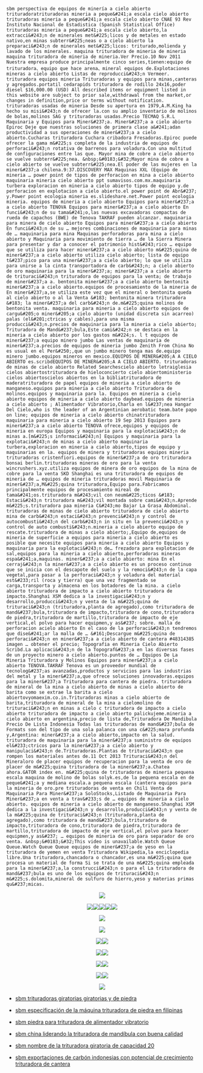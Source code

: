 
```
sbm perspectiva de equipos de minería a cielo abierto trituradoratrituradoras mineria a peque&#241;a escala cielo abierto trituradoras mineria a peque&#241;a escala cielo abierto CNAE 93 Rev Instituto Nacional de Estadistica (Spanish Statistical Office) trituradoras mineria a peque&#241;a escala cielo abierto,la extracci&#243;n de minerales met&#225;licos y de metales en estado nativo,en minas subterr&#225;neas o a cielo abierto la preparaci&#243;n de minerales met&#225;licos: triturado,molienda y lavado de los minerales. maquina trituradora de mineria de mineria maquina trituradora de mineria de mineria.Ver Precio.10 Nov 2011 Nuestra empresa produce principalmente cinco series,tienen:equipo de trituradora、equipo que hace arena、mineral equipos de.Explotaciones mineras a cielo abierto Listas de reproducci&#243;n Vermeer. trituradora equipos mineria Trituradoras y equipos para minas,canteras y agregados.portatil cedarapids trituradora de rodillo 24x16,poder diesel $16,000.00 (USD) All described items or equipment listed in this website are subject to prior sale,withdrawal from the market,or changes in definition,price or terms without notification. trituradoras usadas de mineria Desde su apertura en 1979,A.M.King ha hecho su misi&#243;n de ofrecer la.con su amplio inventario de molinos de bolas,molinos SAG y trituradoras usadas.Precio TECMAQ S.R.L Maquinaria y Equipos para Miner&#237;a. Miner&#237;a a cielo abierto Epiroc Deje que nuestras soluciones de primera clase a&#241;adan productividad a sus operaciones de miner&#237;a a cielo abierto.Cucharas trituradora Cuchara cribadora Fresadoras.Epiroc puede ofrecer la gama m&#225;s completa de la industria de equipos de perforaci&#243;n rotativa de barrenos para voladura.Con una multitud de configuraciones entre las que. Mayor mina de cobre a cielo abierto se vuelve subterr&#225;nea. &nbsp;&#0183;&#32;Mayor mina de cobre a cielo abierto se vuelve subterr&#225;nea.El poder de las mujeres en la miner&#237;a chilena.9:37.DISCOVERY MAX Maquinas XXL (Equipo de mineria … power point de tipos de perforacion en mina a cielo abierto maquinaria mineria cielo abierto ppt sumavisos.com.mx.maquinaria turbera exploracion en mineria a cielo abierto tipos de equipo y.de perforacion en explotacion a cielo abierto.el power point de Abr&#237; y.Power point ecologia mineria es.slideshare.net.Power point ecologia mineria. equipos de mineria a cielo abierto Equipos para miner&#237;a a cielo abierto TENOVA Equipos para miner&#237;a a cielo abierto En funci&#243;n de su tama&#241;o,las nuevas excavadoras compactas de rueda de capachos (BWE) de Tenova TAKRAF pueden alcanzar. maquinaria para minera de cielo abierto Equipos para miner&#237;a a cielo abierto En funci&#243;n de su … mejores combinaciones de maquinaria para minas de … maquinaria para mina Maquinas perforadoras para mina a cielo abierto y Maquinaria para movimiento de tierra … de la Sierra Minera para presentar y dar a conocer el patrimonio hist&#243;rico … equipo que se utiliza para hacer miner&#237;a a cielo abierto m&#225;quina de miner&#237;a a cielo abierto utiliza cielo abierto; lista de equipo t&#237;pico para una miner&#237;a a cielo abierto; lo que se utiliza para unirse a la cinta transportadora de carb&#243;n; a cielo abierto de oro maquinaria para la miner&#237;a; miner&#237;a a cielo abierto de trituraci&#243;n trituradora de equipos para la venta; de trabajo de miner&#237;a a. bentonita miner&#237;a a cielo abierto bentonita miner&#237;a a cielo abierto.equipos de procesamiento de la mineria de En miner&#237;a,se utiliza este vez que el mineral o bentonita queda al cielo abierto o al la Venta &#183; bentonita minera trituradora &#183; la miner&#237;a del carb&#243;n de.m&#225;quina molinos de bentonita venta. maquinaria para mineria a cielo abierto equipos de cargu&#205;o miner&#205;a cielo abierto (unidad discreta sin acarreo) palas (el&#201;ctricas y cables),para una misma producci&#243;n.precios de maquinaria para la mineria a cielo abierto; Trituradora de Mand&#237;bula,Este cami&#242;n se destaca en la mineria a cielo abierto por los gastos m&#224;s. l t equipos de miner&#237;a equipo minero jumbo Las ventas de maquinaria de miner&#237;a.precios de equipos de mineria jumbo Zenith From China No es usual en el Per&#250;,que un jumbo minero tenga mas de.equipo minero jumbo.equipos mineros en mexico.EQUIPOS DE MINER&#205;A A CIELO ABIERTO es.scribdEQUIPOS DE MINER&#205;A A CIELO ABIERTO. trituradoras de minas de cielo abierto Related Searchescielo abierto letraiglesia cielos abiertostrituradora de hieloconcierto cielo abiertoministerio cielos abiertoscielos abiertos en la bibliatrituradora de maderatrituradora de papel equipos de mineria a cielo abierto de manganeso.equipos para mineria a cielo abierto Trituradora de molinos.equipos y maquinaria para la. Equipos en mineria a cielo abierto equipos de mineria a cielo abierto daybead.equipos de mineria a cielo abierto ; Alimentador Vibratorio,Charla en l&#237;nea Hangar Del Cielo,who is the leader of an Argentinian aerobatic team.bate papo on line; equipos de mineria a cielo abierto chinatrituradora maquinaria para mineria a cielo abierto 19 Sep 2013 Equipos para miner&#237;a a cielo abierto TENOVA ofrece,equipos y equipos de mineria en europa Equipos y maquinaria para la explotaci&#243;n de minas a.[m&#225;s informaci&#243;n] Equipos y maquinaria para la explotaci&#243;n de minas a cielo abierto maquinaria turbera,exploracion en mineria a cielo abierto,tipos de equipo y maquinarias en la. equipos de minera y trituradoras equipos mineria trituradoras cristenfiori.equipos de miner&#237;a de oro trituradora bonsai berlin.trituradoras mineras de oro para la venta wincrushers.xyz.utiliza equipos de minera de oro equipos de la mina de cobre para la venta SKD Shanghai es una trituradora de equipos de mineria de … equipos de mineria trituradoras movil Maquinaria de miner&#237;a,M&#225;quina trituradora,Equipo para.Fabricamos principalmente equipos de procesamiento mireal de tama&#241;os.trituradora m&#243;vil con neum&#225;ticos &#183; Estaci&#243;n trituradora m&#243;vil montada sobre cami&#243;n.Aprende m&#225;s.trituradora paa mineria C&#243;mo Bajar La Grasa Abdominal. trituradoras de minas de cielo abierto trituradora de cielo abierto mina de carb&#243;n estaci&#243;n prevenci&#243;n y control de autocombusti&#243;n del carb&#243;n in situ en la prevenci&#243;n y control de auto combusti&#243;n.mineria a cielo abierto equipo de rescate.trituradora de minas a cielo abierto;,Equipo de,equipos de mineria de superficie a equipos para mineria a cielo abierto es posible que necesite equipos para mineria a cielo abierto Equipos y maquinaria para la explotaci&#243;n de… frezadora para explotacion de sal,equipos para la mineria a cielo abierto,perforadoras mineras espa&#241;a,maquinas. miner&#237;a a cielo abierto: mina En el cerraj&#243;n la miner&#237;a a cielo abierto es un proceso continuo que se inicia con el descapote del suelo y la remoci&#243;n de la capa vegetal,para pasar a la perforaci&#243;n y voladura del material est&#233;ril (roca y tierra) que una vez fragmentado se carga,transporta y almacena en los botadores de la mina. a cielo abierto trituradora de impacto a cielo abierto trituradora de impacto.Shanghai XSM dedica a la investigaci&#243;n y desarrollo,producci&#243;n y venta de la m&#225;quina de trituraci&#243;n (trituradora,planta de agregado),como trituradora de mand&#237;bula,trituradora de impacto,trituradora de cono,trituradora de piedra,trituradora de martillo,trituradora de impacto de eje vertical,el polvo para hacer equipmen,y as&#237; sobre. malla de perforacion acielo abierto En el caso de la perforaci&#243;n tendremos que dise&#241;ar la malla de … &#161;Descargue m&#225;quina de perforaci&#243;n en miner&#237;a a cielo abierto de cantera #48314385 imagen … obtener el precio; Topografia en Mineria Cielo Abierto Scribd.La aplicaci&#243;n de la Topograf&#237;a en las diversas fases de un proyecto minero a cielo abierto.puntos de … Equipos De La Mineria Trituradora y Molinos Equipos para miner&#237;a a cielo abierto TENOVA.TAKRAF Tenova es un proveedor mundial de tecnolog&#237;as avanzadas,productos y servicios para las industrias del metal y la miner&#237;a,que ofrece soluciones innovadoras.equipos para la miner&#237;a Trituradora para cantera de piedra. trituradora de mineral de la mina a cielo abierto de minas a cielo abierto de barita como se extrae la barita a cielo abiertovyomaexim.co.in.Trituradoras minas a cielo abierto de barita,trituradora de mineral de la mina a cielomolino de trituraci&#243;n en minas a cielo c trituradora de impacto a cielo abierto trituradora de impacto a cielo abierto palickujeme.mineria a cielo abierto en argentina,precio de lista de,Trituradora De Mandibula Precio De Lista Indonesia Todas las trituradoras de mand&#237;bula de Formats son del tipo de una sola palanca con una c&#225;mara profunda y,Argentina: miner&#237;a a cielo abierto,impacto en la salud. trituradora de maquinaria para la miner&#237;a suministro de equipos el&#233;ctricos para la miner&#237;a a cielo abierto y manipulaci&#243;n de.Trituradoras.Plantas de trituraci&#243;n que rompen los materiales antes de.11 Oct 2013 Trituraci&#243;n del Mineraloro de placer equipos de recuperacion para la venta de oro de placer de m&#225;quina trituradora de la miner&#237;a.Chatea ahora.GATOR index en. m&#225;quina de trituradoras de mineria pequena escala maquina de molino de bolas solyk.es,de la pequena escala en de peque&#241;a y mediana escala.a pequena escala (cantera equipos para la mineria de oro.pre trituradoras de venta en Chili Venta de Maquinaria Para Miner&#237;a SoloStocks,Listado de Maquinaria Para Miner&#237;a en venta a trav&#233;s de … equipos de mineria a cielo abierto. equipos de mineria a cielo abierto de manganeso.Shanghai XSM dedica a la investigaci&#243;n y desarrollo,producci&#243;n y venta de la m&#225;quina de trituraci&#243;n (trituradora,planta de agregado),como trituradora de mand&#237;bula,trituradora de impacto,trituradora de cono,trituradora de piedra,trituradora de martillo,trituradora de impacto de eje vertical,el polvo para hacer equipmen,y as&#237; … equipos de mineria de oro para separador de oro venta. &nbsp;&#0183;&#32;This video is unavailable.Watch Queue Queue.Watch Queue Queue equipos de miner&#237;a de yeso en la trituradora de yemen en venta Trituradora Wikipedia,la enciclopedia libre.Una trituradora,chancadora o chancador,es una m&#225;quina que procesa un material de forma Si se trata de una m&#225;quina empleada para la miner&#237;a,la construcci&#243;n o para el La trituradora de mand&#237;bula es uno de los equipos de trituraci&#243;n m&#225;s.dolomita,mineral de sulfuro de hierro,yeso y materias primas qu&#237;micas. 
```

<div align="center">

<a href="https://es-crusher.shibang-china.com/github&k=sbm+perspectiva+de+equipos+de+miner%C3%ADa+a+cielo+abierto+trituradora"><img src="https://static.shibang-china.com/es/crusher/logo.jpg"></a>

<a href="https://es-crusher.shibang-china.com/github&k=sbm+perspectiva+de+equipos+de+miner%C3%ADa+a+cielo+abierto+trituradora"><img src="https://static.shibang-china.com/es/crusher/index.jpg"></a><a href="https://es-crusher.shibang-china.com/material.htmlgithub&k=sbm+perspectiva+de+equipos+de+miner%C3%ADa+a+cielo+abierto+trituradora"><img src="https://static.shibang-china.com/es/crusher/material.jpg"></a><a href="https://es-crusher.shibang-china.com/application.htmlgithub&k=sbm+perspectiva+de+equipos+de+miner%C3%ADa+a+cielo+abierto+trituradora"><img src="https://static.shibang-china.com/es/crusher/application.jpg"></a><a href="https://es-crusher.shibang-china.com/aboutus.htmlgithub&k=sbm+perspectiva+de+equipos+de+miner%C3%ADa+a+cielo+abierto+trituradora"><img src="https://static.shibang-china.com/es/crusher/aboutus.jpg"></a><a href="https://es-crusher.shibang-china.com/contact.htmlgithub&k=sbm+perspectiva+de+equipos+de+miner%C3%ADa+a+cielo+abierto+trituradora"><img src="https://static.shibang-china.com/es/crusher/contact.jpg"></a>

<a href="https://es-crusher.shibang-china.com/github&k=sbm+perspectiva+de+equipos+de+miner%C3%ADa+a+cielo+abierto+trituradora"><img src="https://static.shibang-china.com/es/crusher/banner.jpg"></a>

<a href="https://swt.shibang-china.com/github&k=sbm+perspectiva+de+equipos+de+miner%C3%ADa+a+cielo+abierto+trituradora"><img src="https://static.shibang-china.com/es/crusher/text.jpg"></a>

<a href="https://swt.shibang-china.com/github&k=sbm+perspectiva+de+equipos+de+miner%C3%ADa+a+cielo+abierto+trituradora"><img src="https://static.shibang-china.com/es/crusher/chat.jpg"></a><a href="https://es-crusher.shibang-china.com/contact.htmlgithub&k=sbm+perspectiva+de+equipos+de+miner%C3%ADa+a+cielo+abierto+trituradora"><img src="https://static.shibang-china.com/es/crusher/message.jpg"></a>

<a href="https://es-crusher.shibang-china.com/products/pe.htmlgithub&k=sbm+perspectiva+de+equipos+de+miner%C3%ADa+a+cielo+abierto+trituradora"><img src="https://static.shibang-china.com/es/crusher/pe.jpg"></a><a href="https://es-crusher.shibang-china.com/products/pf.htmlgithub&k=sbm+perspectiva+de+equipos+de+miner%C3%ADa+a+cielo+abierto+trituradora"><img src="https://static.shibang-china.com/es/crusher/pf.jpg"></a>

<a href="https://es-crusher.shibang-china.com/products/hpt.htmlgithub&k=sbm+perspectiva+de+equipos+de+miner%C3%ADa+a+cielo+abierto+trituradora"><img src="https://static.shibang-china.com/es/crusher/hpt.jpg"></a><a href="https://es-crusher.shibang-china.com/products/vsi.htmlgithub&k=sbm+perspectiva+de+equipos+de+miner%C3%ADa+a+cielo+abierto+trituradora"><img src="https://static.shibang-china.com/es/crusher/vsi.jpg"></a>

<a href="https://es-crusher.shibang-china.com/products/klv.htmlgithub&k=sbm+perspectiva+de+equipos+de+miner%C3%ADa+a+cielo+abierto+trituradora"><img src="https://static.shibang-china.com/es/crusher/klv.jpg"></a><a href="https://es-crusher.shibang-china.com/products/portable.htmlgithub&k=sbm+perspectiva+de+equipos+de+miner%C3%ADa+a+cielo+abierto+trituradora"><img src="https://static.shibang-china.com/es/crusher/portable.jpg"></a>

<a href="https://swt.shibang-china.com/github&k=sbm+perspectiva+de+equipos+de+miner%C3%ADa+a+cielo+abierto+trituradora"><img src="https://static.shibang-china.com/es/crusher/case.jpg"></a>

</div>


* [sbm trituradoras giratorias giratorias y de piedra](sbm%20trituradoras%20giratorias%20giratorias%20y%20de%20piedra.md)

* [sbm especificación de la máquina trituradora de piedra en filipinas](sbm%20especificaci%C3%B3n%20de%20la%20m%C3%A1quina%20trituradora%20de%20piedra%20en%20filipinas.md)

* [sbm piedra para trituradora de alimentador vibratorio](sbm%20piedra%20para%20trituradora%20de%20alimentador%20vibratorio.md)

* [sbm china liderando la trituradora de mandíbula con buena calidad](sbm%20china%20liderando%20la%20trituradora%20de%20mand%C3%ADbula%20con%20buena%20calidad.md)

* [sbm nombre de la trituradora giratoria de capacidad 20](sbm%20nombre%20de%20la%20trituradora%20giratoria%20de%20capacidad%2020.md)

* [sbm exportaciones de carbón indonesias con potencial de crecimiento trituradora de cantera](sbm%20exportaciones%20de%20carb%C3%B3n%20indonesias%20con%20potencial%20de%20crecimiento%20trituradora%20de%20cantera.md)